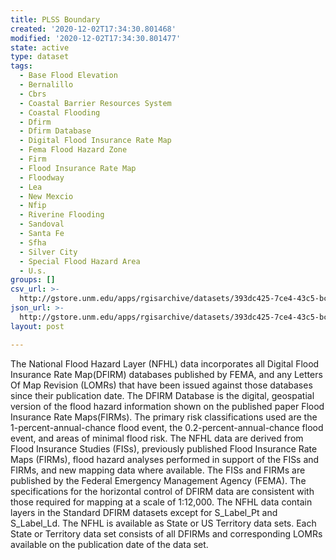 ```yaml
---
title: PLSS Boundary
created: '2020-12-02T17:34:30.801468'
modified: '2020-12-02T17:34:30.801477'
state: active
type: dataset
tags:
  - Base Flood Elevation
  - Bernalillo
  - Cbrs
  - Coastal Barrier Resources System
  - Coastal Flooding
  - Dfirm
  - Dfirm Database
  - Digital Flood Insurance Rate Map
  - Fema Flood Hazard Zone
  - Firm
  - Flood Insurance Rate Map
  - Floodway
  - Lea
  - New Mexcio
  - Nfip
  - Riverine Flooding
  - Sandoval
  - Santa Fe
  - Sfha
  - Silver City
  - Special Flood Hazard Area
  - U.s.
groups: []
csv_url: >-
  http://gstore.unm.edu/apps/rgisarchive/datasets/393dc425-7ce4-43c5-bc3f-4f67140e0624/s_plss_ln.derived.csv
json_url: >-
  http://gstore.unm.edu/apps/rgisarchive/datasets/393dc425-7ce4-43c5-bc3f-4f67140e0624/s_plss_ln.derived.json
layout: post

---
```

The National Flood Hazard Layer (NFHL) data incorporates all Digital Flood Insurance Rate Map(DFIRM) databases published by FEMA, and any Letters Of Map Revision (LOMRs) that have been issued against those databases since their publication date. The DFIRM Database is the digital, geospatial version of the flood hazard information shown on the published paper Flood Insurance Rate Maps(FIRMs). The primary risk classifications used are the 1-percent-annual-chance flood event, the 0.2-percent-annual-chance flood event, and areas of minimal flood risk. The NFHL data are derived from Flood Insurance Studies (FISs), previously published Flood Insurance Rate Maps (FIRMs), flood hazard analyses performed in support of the FISs and FIRMs, and new mapping data where available. The FISs and FIRMs are published by the Federal Emergency Management Agency (FEMA). The specifications for the horizontal control of DFIRM data are consistent with those required for mapping at a scale
				of 1:12,000. The NFHL data contain layers in the Standard DFIRM datasets except for S_Label_Pt and S_Label_Ld. The NFHL is available as State or US Territory data sets. Each State or Territory data set consists of all DFIRMs and corresponding LOMRs available on the publication date of the data set.
